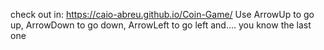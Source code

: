 check out in: https://caio-abreu.github.io/Coin-Game/
Use ArrowUp to go up, ArrowDown to go down, ArrowLeft to go left and.... you know the last one
